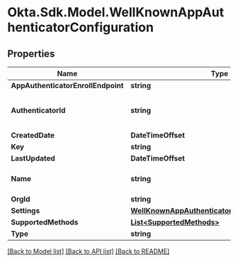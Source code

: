 # Okta.Sdk.Model.WellKnownAppAuthenticatorConfiguration

## Properties

Name | Type | Description | Notes
------------ | ------------- | ------------- | -------------
**AppAuthenticatorEnrollEndpoint** | **string** |  | [optional] 
**AuthenticatorId** | **string** | The unique identifier of the app authenticator | [optional] 
**CreatedDate** | **DateTimeOffset** |  | [optional] 
**Key** | **string** |  | [optional] 
**LastUpdated** | **DateTimeOffset** |  | [optional] 
**Name** | **string** | The authenticator display name | [optional] 
**OrgId** | **string** |  | [optional] 
**Settings** | [**WellKnownAppAuthenticatorConfigurationSettings**](WellKnownAppAuthenticatorConfigurationSettings.md) |  | [optional] 
**SupportedMethods** | [**List&lt;SupportedMethods&gt;**](SupportedMethods.md) |  | [optional] 
**Type** | **string** |  | [optional] 

[[Back to Model list]](../README.md#documentation-for-models) [[Back to API list]](../README.md#documentation-for-api-endpoints) [[Back to README]](../README.md)

